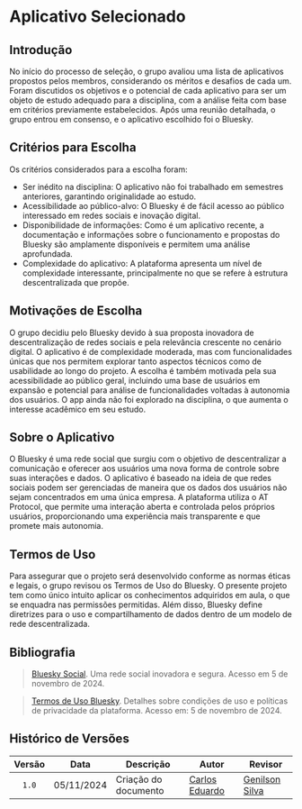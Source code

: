 # Aplicativo Selecionado

## Introdução

No início do processo de seleção, o grupo avaliou uma lista de aplicativos propostos pelos membros, considerando os méritos e desafios de cada um. Foram discutidos os objetivos e o potencial de cada aplicativo para ser um objeto de estudo adequado para a disciplina, com a análise feita com base em critérios previamente estabelecidos. Após uma reunião detalhada, o grupo entrou em consenso, e o aplicativo escolhido foi o Bluesky.

## Critérios para Escolha

Os critérios considerados para a escolha foram:

- Ser inédito na disciplina: O aplicativo não foi trabalhado em semestres anteriores, garantindo originalidade ao estudo.
- Acessibilidade ao público-alvo: O Bluesky é de fácil acesso ao público interessado em redes sociais e inovação digital.
- Disponibilidade de informações: Como é um aplicativo recente, a documentação e informações sobre o funcionamento e propostas do Bluesky são amplamente disponíveis e permitem uma análise aprofundada.
- Complexidade do aplicativo: A plataforma apresenta um nível de complexidade interessante, principalmente no que se refere à estrutura descentralizada que propõe.

## Motivações de Escolha

O grupo decidiu pelo Bluesky devido à sua proposta inovadora de descentralização de redes sociais e pela relevância crescente no cenário digital. O aplicativo é de complexidade moderada, mas com funcionalidades únicas que nos permitem explorar tanto aspectos técnicos como de usabilidade ao longo do projeto. A escolha é também motivada pela sua acessibilidade ao público geral, incluindo uma base de usuários em expansão e potencial para análise de funcionalidades voltadas à autonomia dos usuários. O app ainda não foi explorado na disciplina, o que aumenta o interesse acadêmico em seu estudo.

## Sobre o Aplicativo

O Bluesky é uma rede social que surgiu com o objetivo de descentralizar a comunicação e oferecer aos usuários uma nova forma de controle sobre suas interações e dados. O aplicativo é baseado na ideia de que redes sociais podem ser gerenciadas de maneira que os dados dos usuários não sejam concentrados em uma única empresa. A plataforma utiliza o AT Protocol, que permite uma interação aberta e controlada pelos próprios usuários, proporcionando uma experiência mais transparente e que promete mais autonomia.


## Termos de Uso

Para assegurar que o projeto será desenvolvido conforme as normas éticas e legais, o grupo revisou os Termos de Uso do Bluesky. O presente projeto tem como único intuito aplicar os conhecimentos adquiridos em aula, o que se enquadra nas permissões permitidas. Além disso, Bluesky define diretrizes para o uso e compartilhamento de dados dentro de um modelo de rede descentralizada.

## Bibliografia

> <a id="FRM1" href="#anchor_1"></a> [Bluesky Social](https://bsky.app). Uma rede social inovadora e segura. Acesso em 5 de novembro de 2024.


> <a id="FRM2" href="#anchor_2"></a> [Termos de Uso Bluesky](https://bsky.social/about/support/tos). Detalhes sobre condições de uso e políticas de privacidade da plataforma. Acesso em: 5 de novembro de 2024.

## Histórico de Versões

| Versão | Data | Descrição | Autor | Revisor |
| :----: | ---- | --------- | ----- | ------- |
| `1.0`  |05/11/2024| Criação do documento | [Carlos Eduardo](https://github.com/dudupaz)|[Genilson Silva](https://github.com/GenilsonJrs)|



